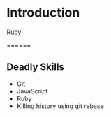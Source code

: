 # Introduction

Ruby

======

## Deadly Skills

* Git
* JavaScript
* Ruby
* Killing history using git rebase
